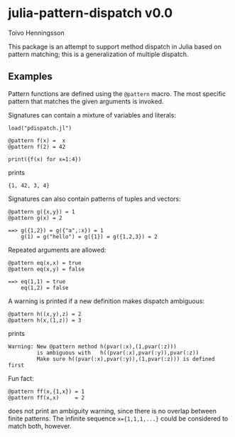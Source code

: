 julia-pattern-dispatch v0.0
===========================
Toivo Henningsson

This package is an attempt to support method dispatch in Julia based on pattern matching; this is a generalization of multiple dispatch.

Examples
--------
Pattern functions are defined using the `@pattern` macro.
The most specific pattern that matches the given arguments is invoked.

Signatures can contain a mixture of variables and literals:

    load("pdispatch.jl")

    @pattern f(x) =  x
    @pattern f(2) = 42

    print({f(x) for x=1:4})

prints

    {1, 42, 3, 4}

Signatures can also contain patterns of tuples and vectors:

    @pattern g({x,y}) = 1
    @pattern g(x) = 2
 
    ==> g({1,2}) = g({"a",:x}) = 1
        g(1) = g("hello") = g({1}) = g({1,2,3}) = 2

Repeated arguments are allowed:

    @pattern eq(x,x) = true
    @pattern eq(x,y) = false

    ==> eq(1,1) = true
        eq(1,2) = false

A warning is printed if a new definition makes dispatch ambiguous:
    
    @pattern h((x,y),z) = 2
    @pattern h(x,(1,z)) = 3

prints

    Warning: New @pattern method h(pvar(:x),(1,pvar(:z)))
             is ambiguous with   h((pvar(:x),pvar(:y)),pvar(:z))
             Make sure h((pvar(:x),pvar(:y)),(1,pvar(:z))) is defined first

Fun fact:

    @pattern ff(x,{1,x}) = 1
    @pattern ff(x,x)     = 2

does not print an ambiguity warning, since there is no overlap between finite patterns. The infinite sequence `x={1,1,1,...}` could be considered to match both, however.
